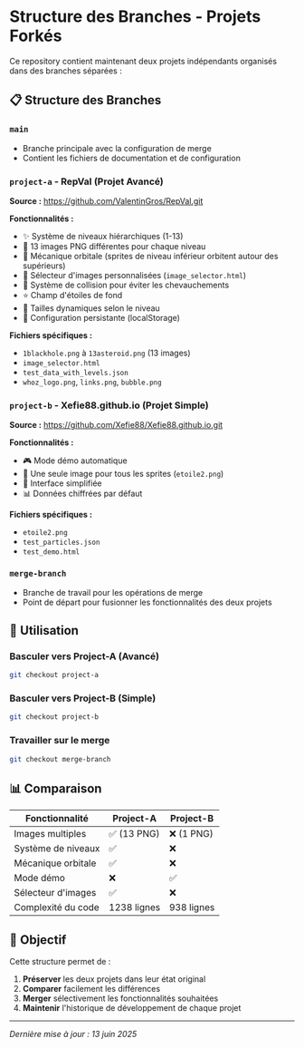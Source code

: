 # Structure des Branches - Projets Forkés

Ce repository contient maintenant deux projets indépendants organisés dans des branches séparées :

## 📋 Structure des Branches

### `main`
- Branche principale avec la configuration de merge
- Contient les fichiers de documentation et de configuration

### `project-a` - RepVal (Projet Avancé)
**Source :** https://github.com/ValentinGros/RepVal.git

**Fonctionnalités :**
- ✨ Système de niveaux hiérarchiques (1-13)
- 🌌 13 images PNG différentes pour chaque niveau
- 🔄 Mécanique orbitale (sprites de niveau inférieur orbitent autour des supérieurs)
- 🎨 Sélecteur d'images personnalisées (`image_selector.html`)
- 🎯 Système de collision pour éviter les chevauchements
- ⭐ Champ d'étoiles de fond
- 📏 Tailles dynamiques selon le niveau
- 💾 Configuration persistante (localStorage)

**Fichiers spécifiques :**
- `1blackhole.png` à `13asteroid.png` (13 images)
- `image_selector.html`
- `test_data_with_levels.json`
- `whoz_logo.png`, `links.png`, `bubble.png`

### `project-b` - Xefie88.github.io (Projet Simple)
**Source :** https://github.com/Xefie88/Xefie88.github.io.git

**Fonctionnalités :**
- 🎮 Mode démo automatique
- 🌟 Une seule image pour tous les sprites (`etoile2.png`)
- 🎯 Interface simplifiée
- 📊 Données chiffrées par défaut

**Fichiers spécifiques :**
- `etoile2.png`
- `test_particles.json`
- `test_demo.html`

### `merge-branch`
- Branche de travail pour les opérations de merge
- Point de départ pour fusionner les fonctionnalités des deux projets

## 🔄 Utilisation

### Basculer vers Project-A (Avancé)
```bash
git checkout project-a
```

### Basculer vers Project-B (Simple)
```bash
git checkout project-b
```

### Travailler sur le merge
```bash
git checkout merge-branch
```

## 📊 Comparaison

| Fonctionnalité | Project-A | Project-B |
|----------------|-----------|-----------|
| Images multiples | ✅ (13 PNG) | ❌ (1 PNG) |
| Système de niveaux | ✅ | ❌ |
| Mécanique orbitale | ✅ | ❌ |
| Mode démo | ❌ | ✅ |
| Sélecteur d'images | ✅ | ❌ |
| Complexité du code | 1238 lignes | 938 lignes |

## 🎯 Objectif

Cette structure permet de :
1. **Préserver** les deux projets dans leur état original
2. **Comparer** facilement les différences
3. **Merger** sélectivement les fonctionnalités souhaitées
4. **Maintenir** l'historique de développement de chaque projet

---
*Dernière mise à jour : 13 juin 2025*